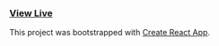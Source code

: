 ### [View Live](catasysform.herokuapp.com)

This project was bootstrapped with [Create React App](https://github.com/facebook/create-react-app).